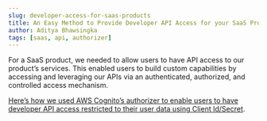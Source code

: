 ```yaml
---
slug: developer-access-for-saas-products
title: An Easy Method to Provide Developer API Access for your SaaS Product Users
author: Aditya Bhawsingka
tags: [saas, api, authorizer]
---
```


For a SaaS product, we needed to allow users to have API access to our product’s services. This enabled users to build custom capabilities by accessing and leveraging our APIs via an authenticated, authorized, and controlled access mechanism.

[Here’s how we used AWS Cognito’s authorizer to enable users to have developer API access restricted to their user data using Client Id/Secret](https://www.ignitesol.com/aws-cognito-api-client-key/?ref=cogintowiki).